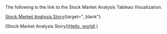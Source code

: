 The following is the link to the Stock Market Analysis Tableau Visualization.

[Stock Market Analysis Story](https://public.tableau.com/app/profile/tham.jay.shen/viz/StockMarketAnalysis_16577688695320/Story1){target="_blank"}




[Stock Market Analysis Story](<a href="[https://public.tableau.com/app/profile/tham.jay.shen/viz/StockMarketAnalysis_16577688695320/Story1/]" target="_blank">Hello, world!</a>.)
